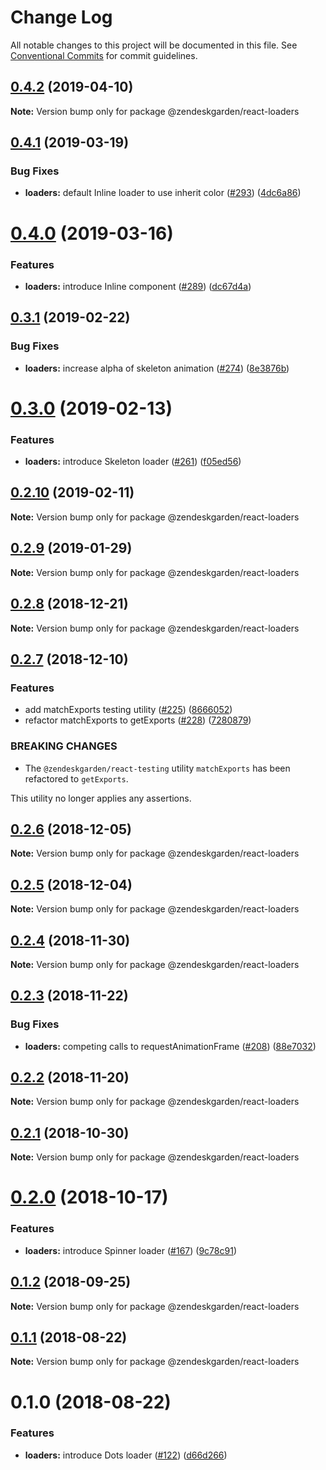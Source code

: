 # Change Log

All notable changes to this project will be documented in this file.
See [Conventional Commits](https://conventionalcommits.org) for commit guidelines.

## [0.4.2](https://github.com/zendeskgarden/react-components/compare/@zendeskgarden/react-loaders@0.4.1...@zendeskgarden/react-loaders@0.4.2) (2019-04-10)

**Note:** Version bump only for package @zendeskgarden/react-loaders





## [0.4.1](https://github.com/zendeskgarden/react-components/compare/@zendeskgarden/react-loaders@0.4.0...@zendeskgarden/react-loaders@0.4.1) (2019-03-19)


### Bug Fixes

* **loaders:** default Inline loader to use inherit color ([#293](https://github.com/zendeskgarden/react-components/issues/293)) ([4dc6a86](https://github.com/zendeskgarden/react-components/commit/4dc6a86))





# [0.4.0](https://github.com/zendeskgarden/react-components/compare/@zendeskgarden/react-loaders@0.3.1...@zendeskgarden/react-loaders@0.4.0) (2019-03-16)


### Features

* **loaders:** introduce Inline component ([#289](https://github.com/zendeskgarden/react-components/issues/289)) ([dc67d4a](https://github.com/zendeskgarden/react-components/commit/dc67d4a))





## [0.3.1](https://github.com/zendeskgarden/react-components/compare/@zendeskgarden/react-loaders@0.3.0...@zendeskgarden/react-loaders@0.3.1) (2019-02-22)


### Bug Fixes

* **loaders:** increase alpha of skeleton animation ([#274](https://github.com/zendeskgarden/react-components/issues/274)) ([8e3876b](https://github.com/zendeskgarden/react-components/commit/8e3876b))





# [0.3.0](https://github.com/zendeskgarden/react-components/compare/@zendeskgarden/react-loaders@0.2.10...@zendeskgarden/react-loaders@0.3.0) (2019-02-13)


### Features

* **loaders:** introduce Skeleton loader ([#261](https://github.com/zendeskgarden/react-components/issues/261)) ([f05ed56](https://github.com/zendeskgarden/react-components/commit/f05ed56))





## [0.2.10](https://github.com/zendeskgarden/react-components/compare/@zendeskgarden/react-loaders@0.2.9...@zendeskgarden/react-loaders@0.2.10) (2019-02-11)

**Note:** Version bump only for package @zendeskgarden/react-loaders





## [0.2.9](https://github.com/zendeskgarden/react-components/compare/@zendeskgarden/react-loaders@0.2.8...@zendeskgarden/react-loaders@0.2.9) (2019-01-29)

**Note:** Version bump only for package @zendeskgarden/react-loaders





## [0.2.8](https://github.com/zendeskgarden/react-components/compare/@zendeskgarden/react-loaders@0.2.7...@zendeskgarden/react-loaders@0.2.8) (2018-12-21)

**Note:** Version bump only for package @zendeskgarden/react-loaders





## [0.2.7](https://github.com/zendeskgarden/react-components/compare/@zendeskgarden/react-loaders@0.2.6...@zendeskgarden/react-loaders@0.2.7) (2018-12-10)


### Features

* add matchExports testing utility ([#225](https://github.com/zendeskgarden/react-components/issues/225)) ([8666052](https://github.com/zendeskgarden/react-components/commit/8666052))
* refactor matchExports to getExports ([#228](https://github.com/zendeskgarden/react-components/issues/228)) ([7280879](https://github.com/zendeskgarden/react-components/commit/7280879))


### BREAKING CHANGES

* The `@zendeskgarden/react-testing` utility `matchExports` has been refactored to `getExports`.

This utility no longer applies any assertions.





## [0.2.6](https://github.com/zendeskgarden/react-components/compare/@zendeskgarden/react-loaders@0.2.5...@zendeskgarden/react-loaders@0.2.6) (2018-12-05)

**Note:** Version bump only for package @zendeskgarden/react-loaders





## [0.2.5](https://github.com/zendeskgarden/react-components/compare/@zendeskgarden/react-loaders@0.2.4...@zendeskgarden/react-loaders@0.2.5) (2018-12-04)

**Note:** Version bump only for package @zendeskgarden/react-loaders





## [0.2.4](https://github.com/zendeskgarden/react-components/compare/@zendeskgarden/react-loaders@0.2.3...@zendeskgarden/react-loaders@0.2.4) (2018-11-30)

**Note:** Version bump only for package @zendeskgarden/react-loaders





## [0.2.3](https://github.com/zendeskgarden/react-components/compare/@zendeskgarden/react-loaders@0.2.2...@zendeskgarden/react-loaders@0.2.3) (2018-11-22)


### Bug Fixes

* **loaders:** competing calls to requestAnimationFrame ([#208](https://github.com/zendeskgarden/react-components/issues/208)) ([88e7032](https://github.com/zendeskgarden/react-components/commit/88e7032))





## [0.2.2](https://github.com/zendeskgarden/react-components/compare/@zendeskgarden/react-loaders@0.2.1...@zendeskgarden/react-loaders@0.2.2) (2018-11-20)

**Note:** Version bump only for package @zendeskgarden/react-loaders





## [0.2.1](https://github.com/zendeskgarden/react-components/compare/@zendeskgarden/react-loaders@0.2.0...@zendeskgarden/react-loaders@0.2.1) (2018-10-30)

**Note:** Version bump only for package @zendeskgarden/react-loaders





<a name="0.2.0"></a>
# [0.2.0](https://github.com/zendeskgarden/react-components/compare/@zendeskgarden/react-loaders@0.1.3...@zendeskgarden/react-loaders@0.2.0) (2018-10-17)


### Features

* **loaders:** introduce Spinner loader ([#167](https://github.com/zendeskgarden/react-components/issues/167)) ([9c78c91](https://github.com/zendeskgarden/react-components/commit/9c78c91))





<a name="0.1.2"></a>
## [0.1.2](https://github.com/zendeskgarden/react-components/compare/@zendeskgarden/react-loaders@0.1.1...@zendeskgarden/react-loaders@0.1.2) (2018-09-25)

**Note:** Version bump only for package @zendeskgarden/react-loaders





<a name="0.1.1"></a>
## [0.1.1](https://github.com/zendeskgarden/react-components/compare/@zendeskgarden/react-loaders@0.1.0...@zendeskgarden/react-loaders@0.1.1) (2018-08-22)

**Note:** Version bump only for package @zendeskgarden/react-loaders





<a name="0.1.0"></a>
# 0.1.0 (2018-08-22)


### Features

* **loaders:** introduce Dots loader ([#122](https://github.com/zendeskgarden/react-components/issues/122)) ([d66d266](https://github.com/zendeskgarden/react-components/commit/d66d266))
